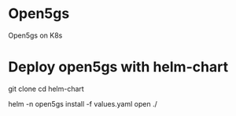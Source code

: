 # Open5gs
Open5gs on K8s 

# Deploy open5gs with helm-chart

git clone 
cd helm-chart

helm -n open5gs install -f values.yaml open ./
